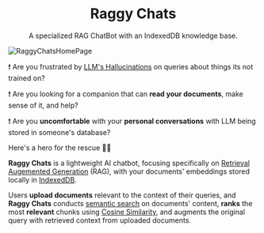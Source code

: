 <h1 align="center">Raggy Chats</h1>

<p align="center">
    A specialized RAG ChatBot with an IndexedDB knowledge base.
</p>

![RaggyChatsHomePage](https://github.com/Amnish04/raggy-chats/assets/78865303/0379b085-d98b-4b95-9a20-41167a207941)

❗ Are you frustrated by [LLM's Hallucinations](https://medium.com/low-code-for-advanced-data-science/what-are-ai-hallucinations-how-to-mitigate-them-in-llms-4abf0cd54a7a) on queries about things its not trained on?

❗ Are you looking for a companion that can **read your documents**, make sense of it, and help?

❗ Are you **uncomfortable** with your **personal conversations** with LLM being stored in someone's database?

Here's a hero for the rescue 🦸‍♂️

**Raggy Chats** is a lightweight AI chatbot, focusing specifically on [Retrieval Augemented Generation](https://research.ibm.com/blog/retrieval-augmented-generation-RAG) (RAG), with your documents' embeddings stored locally in [IndexedDB](https://developer.mozilla.org/en-US/docs/Web/API/IndexedDB_API).

Users **upload documents** relevant to the context of their queries, and **Raggy Chats** conducts [semantic search](https://help.openai.com/en/articles/8868588-retrieval-augmented-generation-rag-and-semantic-search-for-gpts) on documents' content, **ranks** the most **relevant** chunks using [Cosine Similarity](https://www.youtube.com/watch?v=e9U0QAFbfLI), and augments the original query with retrieved context from uploaded documents.
